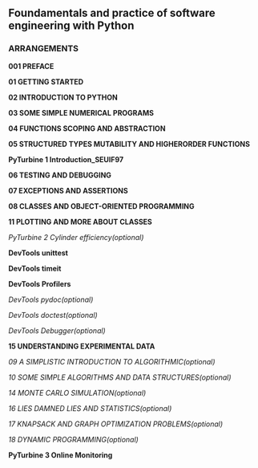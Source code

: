 
## Foundamentals and practice of software engineering with Python

### ARRANGEMENTS

**001 PREFACE**

**01 GETTING STARTED**

**02 INTRODUCTION TO PYTHON**

**03 SOME SIMPLE NUMERICAL PROGRAMS**

**04 FUNCTIONS SCOPING AND ABSTRACTION**

**05 STRUCTURED TYPES MUTABILITY AND HIGHERORDER FUNCTIONS**

**PyTurbine 1 Introduction_SEUIF97**

**06 TESTING AND DEBUGGING**

**07 EXCEPTIONS AND ASSERTIONS**

**08 CLASSES AND OBJECT-ORIENTED PROGRAMMING**

**11 PLOTTING AND MORE ABOUT CLASSES**

*PyTurbine 2 Cylinder efficiency(optional)*

**DevTools unittest**

**DevTools timeit**

**DevTools Profilers**

*DevTools pydoc(optional)*

*DevTools doctest(optional)*

*DevTools Debugger(optional)*

**15 UNDERSTANDING EXPERIMENTAL DATA**

*09 A SIMPLISTIC INTRODUCTION TO ALGORITHMIC(optional)*

*10 SOME SIMPLE ALGORITHMS AND DATA STRUCTURES(optional)*

*14 MONTE CARLO SIMULATION(optional)*

*16 LIES DAMNED LIES AND STATISTICS(optional)*

*17 KNAPSACK AND GRAPH OPTIMIZATION PROBLEMS(optional)*

*18 DYNAMIC PROGRAMMING(optional)*

**PyTurbine 3 Online Monitoring**



